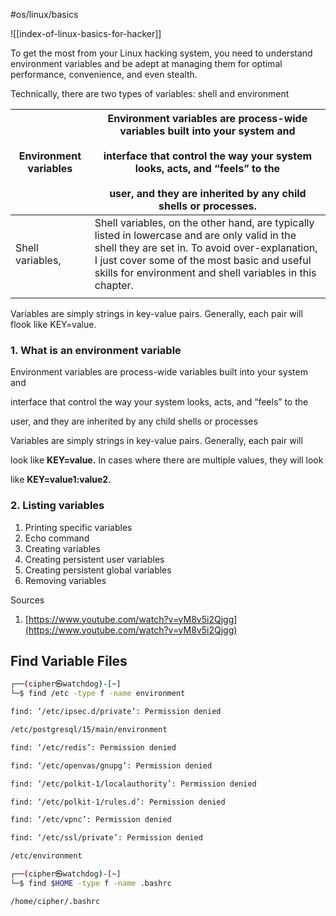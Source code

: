 #os/linux/basics

![[index-of-linux-basics-for-hacker]]

To get the most from your Linux hacking system, you need to understand environment variables and be adept at managing them for optimal performance, convenience, and even stealth.

Technically, there are two types of variables: shell and environment

| Environment variables | Environment variables are process-wide variables built into your system and<br><br>interface that control the way your system looks, acts, and “feels” to the<br><br>user, and they are inherited by any child shells or processes.                          |
| --------------------- | ------------------------------------------------------------------------------------------------------------------------------------------------------------------------------------------------------------------------------------------------------------ |
| Shell variables,      | Shell variables, on the other hand, are typically listed in lowercase and are only valid in the shell they are set in. To avoid over-explanation, I just cover some of the most basic and useful skills for environment and shell variables in this chapter. |
|                       |                                                                                                                                                                                                                                                              |


Variables are simply strings in key-value pairs. Generally, each pair will flook like KEY=value.

### 1. What is an environment variable

Environment variables are process-wide variables built into your system and

interface that control the way your system looks, acts, and “feels” to the

user, and they are inherited by any child shells or processes

Variables are simply strings in key-value pairs. Generally, each pair will

look like **KEY=value.** In cases where there are multiple values, they will look

like **KEY=value1:value2.**
### 2. Listing variables

1. Printing specific variables
2. Echo command
3. Creating variables
4. Creating persistent user variables
5. Creating persistent global variables
6. Removing variables

Sources

1. [https://www.youtube.com/watch?v=yM8v5i2Qjgg](https://www.youtube.com/watch?v=yM8v5i2Qjgg)


## Find Variable Files

```bash
┌──(cipher㉿watchdog)-[~]
└─$ find /etc -type f -name environment

find: ‘/etc/ipsec.d/private’: Permission denied

/etc/postgresql/15/main/environment

find: ‘/etc/redis’: Permission denied

find: ‘/etc/openvas/gnupg’: Permission denied

find: ‘/etc/polkit-1/localauthority’: Permission denied

find: ‘/etc/polkit-1/rules.d’: Permission denied

find: ‘/etc/vpnc’: Permission denied

find: ‘/etc/ssl/private’: Permission denied

/etc/environment

┌──(cipher㉿watchdog)-[~]
└─$ find $HOME -type f -name .bashrc

/home/cipher/.bashrc
```


